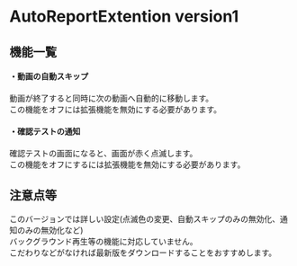 # AutoReportExtention version1

## 機能一覧
#### ・動画の自動スキップ
動画が終了すると同時に次の動画へ自動的に移動します。<br>
この機能をオフには拡張機能を無効にする必要があります。
#### ・確認テストの通知
確認テストの画面になると、画面が赤く点滅します。<br>
この機能をオフにするには拡張機能を無効にする必要があります。

## 注意点等
このバージョンでは詳しい設定(点滅色の変更、自動スキップのみの無効化、通知のみの無効化など)<br>
バックグラウンド再生等の機能に対応していません。<br>
こだわりなどがなければ最新版をダウンロードすることをおすすめします。
